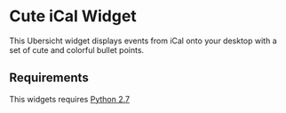 # Cute iCal Widget

This Ubersicht widget displays events from iCal onto your desktop with a set of cute and colorful bullet points. 

## Requirements

This widgets requires [Python 2.7](https://www.python.org/downloads/)
